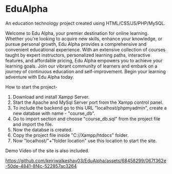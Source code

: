 # EduAlpha
An education technology project created using HTML/CSS/JS/PHP/MySQL.

Welcome to Edu Alpha, your premier destination for online learning. Whether you're looking to acquire new skills, enhance your knowledge, or pursue personal growth, Edu Alpha provides a comprehensive and convenient educational experience. With an extensive collection of courses taught by expert instructors, personalized learning paths, interactive features, and affordable pricing, Edu Alpha empowers you to achieve your learning goals. Join our vibrant community of learners and embark on a journey of continuous education and self-improvement. Begin your learning adventure with Edu Alpha today.

How to start the project-
1. Download and install Xampp Server.
2. Start the Apache and MySql Server port from the Xampp control panel.
3. To include the backend go to this URL "localhost/phpmyadmin", create a new databse with name - "course_db".
4. Go to import section and choose "course_db.sql" from the project file and import the file.
5. Now the databse is created.
6. Copy the project file inside "C://Xampp/htdocs" folder.
7. Now "localhost/"+"folder location" use this location to start the site.

Demo Video of the site is also included.

https://github.com/kejriwalkeshav03/EduAlpha/assets/68458299/067f362e-50de-4841-8f4c-522857ac3264

